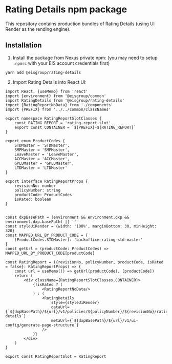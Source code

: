 # Rating Details npm package

This repository contains production bundles of Rating Details (using UI Render as the rending engine).

## Installation

1. Install the package from Nexus private npm:
   (you may need to setup `.npmrc` with your EIS account credentials first)

```shell
yarn add @eisgroup/rating-details
```

2. Import Rating Details into React UI:

```tsx
import React, {useMemo} from 'react'
import {environment} from '@eisgroup/common'
import RatingDetails from '@eisgroup/rating-details'
import {RatingReportNoData} from './components'
import {PREFIX} from '../../common/classNames'

export namespace RatingReportSlotClasses {
    const RATING_REPORT = 'rating-report-slot'
    export const CONTAINER = `${PREFIX}-${RATING_REPORT}`
}

export enum ProductCodes {
    STDMaster = 'STDMaster',
    SMPMaster = 'SMPMaster',
    LeaveMaster = 'LeaveMaster',
    ACCMaster = 'ACCMaster',
    GPLUMaster = 'GPLUMaster',
    LTDMaster = 'LTDMaster'
}

export interface RatingReportProps {
    revisionNo: number
    policyNumber: string
    productCode: ProductCodes
    isRated: boolean
}


const dxpBasePath = (environment && environment.dxp && environment.dxp.basePath) || ''
const styleUiRender = {width: '100%', marginBottom: 30, minHeight: 320}
const MAPPED_URL_BY_PRODUCT_CODE = {
    [ProductCodes.STDMaster]: 'backoffice-rating-std-master'
}
const getUrl = (productCode: ProductCodes) => MAPPED_URL_BY_PRODUCT_CODE[productCode]

const RatingReport = ({revisionNo, policyNumber, productCode, isRated = false}: RatingReportProps) => {
    const url = useMemo(() => getUrl(productCode), [productCode])
    return (
        <div className={RatingReportSlotClasses.CONTAINER}>
            {!isRated ? (
                <RatingReportNoData/>
            ) : (
                <RatingDetails
                    style={styleUiRender}
                    dataUrl={`${dxpBasePath}/${url}/v1/policies/${policyNumber}/${revisionNo}/rating-details`}
                    metaUrl={`${dxpBasePath}/${url}/v1/ui-config/generate-page-structure`}
                />
            )}
        </div>
    )
}

export const RatingReportSlot = RatingReport
```
